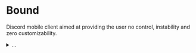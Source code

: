 # Bound
Discord mobile client aimed at providing the user no control, instability and zero customizability.

<details>
    <summary>...</summary>
    <img src="https://github.com/bound-mod/assets/blob/master/images/fools.png?raw=true" />
</details>
